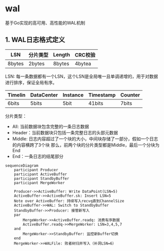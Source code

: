 # wal
基于Go实现的高可用、高性能的WAL机制

## 1. WAL日志格式定义
| LSN    | 分片类型   | Length | CRC校验  |
|--------|--------|--------|--------|
| 8bytes | 2bytes | 8bytes | 4bytea |


LSN: 
    每一条数据都有一个LSN，这个LSN是全局唯一且单调递增的，用于对数据进行排序，保证全局有序。

|Timelin| DataCenter | Instance | Timestamp |Counter|
|-------|------------|----------|-----------|-------|
| 6bits | 5bits      | 5bit     | 41bits    | 7bits |


分片类型：
    
- All: 当前数据块包含完整的一条日志数据
- Header：当前数据块只包括一条完整日志的头部元数据
- Middle: 日志内容超过了一个块的大小，中间块存储了一部分，假如一个日志的内容横跨了3个块
那么，前两个块的分片类型都是Middle，最后一个分块为End
- End：一条日志的结尾部分


```mermaid
sequenceDiagram
    participant Producer
    participant ActiveBuffer
    participant StandbyBuffer
    participant MergeWorker

    Producer->>ActiveBuffer: Write DataPoint(LSN=5)
    ActiveBuffer->>ActiveBuffer.sk: Insert LSN=5
    Note over ActiveBuffer: 持续写入recvq直到ChannelSize
    ActiveBuffer->>WAL: Switch to StandbyBuffer
    StandbyBuffer->>Producer: 接管新写入
    par
        MergeWorker->>ActiveBuffer.readq: 消费有序数据
        ActiveBuffer.readq->>MergeWorker: LSN=3,4,5,7
    and
        MergeWorker->>StandbyBuffer: 监控新Buffer切换
    end
    MergeWorker->>WALFile: 败者树归并写入（补洞LSN=6）
```